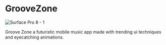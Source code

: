 # GrooveZone
![Surface Pro 8 - 1](https://github.com/loki6553/GrooveZone/assets/95969302/b7e409ad-a670-4cee-a2de-2922d4d4d7f2)

Groove Zone a futuristic mobile music app made with trending ui techniques and eyecatching animations. 
